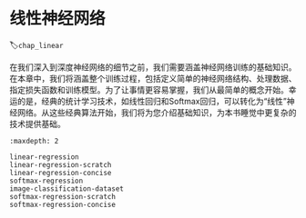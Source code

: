 # 线性神经网络
:label:`chap_linear`

在我们深入到深度神经网络的细节之前，我们需要涵盖神经网络训练的基础知识。在本章中，我们将涵盖整个训练过程，包括定义简单的神经网络结构、处理数据、指定损失函数和训练模型。为了让事情更容易掌握，我们从最简单的概念开始。幸运的是，经典的统计学习技术，如线性回归和Softmax回归，可以转化为“线性”神经网络。从这些经典算法开始，我们将为您介绍基础知识，为本书睡觉中更复杂的技术提供基础。

```toc
:maxdepth: 2

linear-regression
linear-regression-scratch
linear-regression-concise
softmax-regression
image-classification-dataset
softmax-regression-scratch
softmax-regression-concise
```
